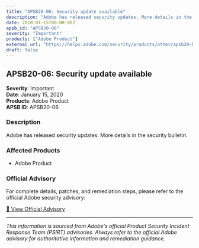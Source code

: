 ```yaml
---
title: "APSB20-06: Security update available"
description: "Adobe has released security updates. More details in the security bulletin."
date: 2020-01-15T00:00:00Z
apsb_id: "APSB20-06"
severity: "Important"
products: ["Adobe Product"]
external_url: "https://helpx.adobe.com/security/products/other/apsb20-06.html"
draft: false
---
```


## APSB20-06: Security update available

**Severity**: Important  
**Date**: January 15, 2020  
**Products**: Adobe Product  
**APSB ID**: APSB20-06

### Description

Adobe has released security updates. More details in the security bulletin.

### Affected Products

- Adobe Product


### Official Advisory

For complete details, patches, and remediation steps, please refer to the official Adobe security advisory:

[🔗 View Official Advisory](https://helpx.adobe.com/security/products/other/apsb20-06.html)

---

*This information is sourced from Adobe's official Product Security Incident Response Team (PSIRT) advisories. Always refer to the official Adobe advisory for authoritative information and remediation guidance.*
